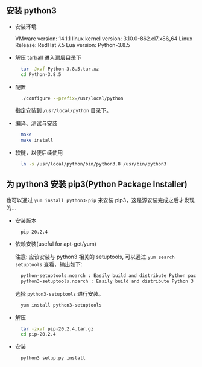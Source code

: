
## 安装 python3

- 安装环境

    VMware version:         14.1.1
    linux kernel version:   3.10.0-862.el7.x86_64
    Linux Release:          RedHat 7.5
    Lua version:            Python-3.8.5

- 解压 tarball 进入顶层目录下
  ```sh
    tar -Jxvf Python-3.8.5.tar.xz
    cd Python-3.8.5
  ```

- 配置
  ```sh
    ./configure --prefix=/usr/local/python
  ```
  指定安装到 `/usr/local/python` 目录下。

- 编译、测试与安装
  ```sh
    make
    make install
  ```

- 软链，以便后续使用
  ```sh
    ln -s /usr/local/python/bin/python3.8 /usr/bin/python3
  ```

## 为 python3 安装 pip3(Python Package Installer)

也可以通过 `yum install python3-pip` 来安装 pip3，这是源安装完成之后才发现的...

- 安装版本
  ```
    pip-20.2.4
  ```
  
- 依赖安装(useful for apt-get/yum)
  
  注意: 应该安装与 python3 相关的 setuptools, 可以通过 `yum search setuptools` 查看，输出如下:
  ```sh
    python-setuptools.noarch : Easily build and distribute Python packages
    python3-setuptools.noarch : Easily build and distribute Python 3 packages
  ```
  选择 `python3-setuptools` 进行安装。
  ```sh
    yum install python3-setuptools
  ```
 
- 解压
  ```sh
    tar -zxvf pip-20.2.4.tar.gz
    cd pip-20.2.4
  ```

- 安装
  ```sh
    python3 setup.py install
  ```
